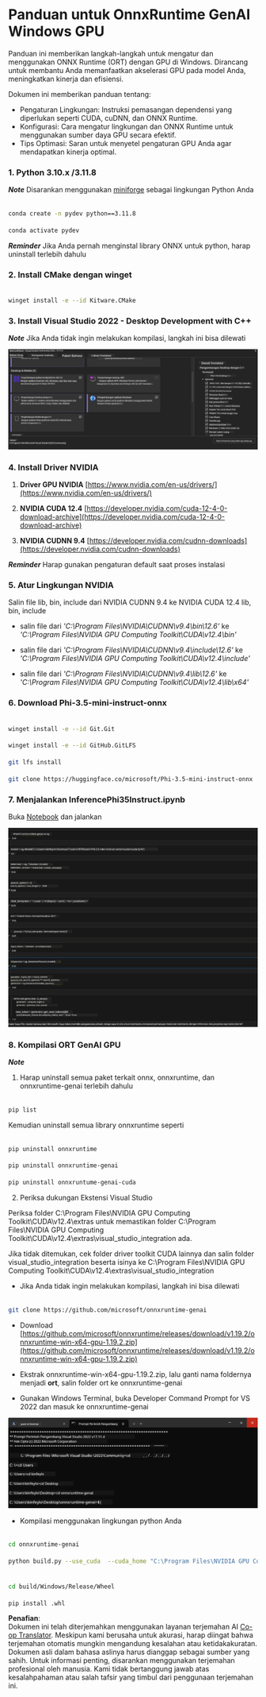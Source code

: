<!--
CO_OP_TRANSLATOR_METADATA:
{
  "original_hash": "b066fc29c1b2129df84e027cb75119ce",
  "translation_date": "2025-05-09T18:45:15+00:00",
  "source_file": "md/02.Application/01.TextAndChat/Phi3/ORTWindowGPUGuideline.md",
  "language_code": "id"
}
-->
# **Panduan untuk OnnxRuntime GenAI Windows GPU**

Panduan ini memberikan langkah-langkah untuk mengatur dan menggunakan ONNX Runtime (ORT) dengan GPU di Windows. Dirancang untuk membantu Anda memanfaatkan akselerasi GPU pada model Anda, meningkatkan kinerja dan efisiensi.

Dokumen ini memberikan panduan tentang:

- Pengaturan Lingkungan: Instruksi pemasangan dependensi yang diperlukan seperti CUDA, cuDNN, dan ONNX Runtime.
- Konfigurasi: Cara mengatur lingkungan dan ONNX Runtime untuk menggunakan sumber daya GPU secara efektif.
- Tips Optimasi: Saran untuk menyetel pengaturan GPU Anda agar mendapatkan kinerja optimal.

### **1. Python 3.10.x /3.11.8**

   ***Note*** Disarankan menggunakan [miniforge](https://github.com/conda-forge/miniforge/releases/latest/download/Miniforge3-Windows-x86_64.exe) sebagai lingkungan Python Anda

   ```bash

   conda create -n pydev python==3.11.8

   conda activate pydev

   ```

   ***Reminder*** Jika Anda pernah menginstal library ONNX untuk python, harap uninstall terlebih dahulu

### **2. Install CMake dengan winget**


   ```bash

   winget install -e --id Kitware.CMake

   ```

### **3. Install Visual Studio 2022 - Desktop Development with C++**

   ***Note*** Jika Anda tidak ingin melakukan kompilasi, langkah ini bisa dilewati

![CPP](../../../../../../translated_images/01.8964c1fa47e00dc36af710b967e72dd2f8a2be498e49c8d4c65c11ba105dedf8.id.png)


### **4. Install Driver NVIDIA**

1. **Driver GPU NVIDIA**  [https://www.nvidia.com/en-us/drivers/](https://www.nvidia.com/en-us/drivers/)

2. **NVIDIA CUDA 12.4** [https://developer.nvidia.com/cuda-12-4-0-download-archive](https://developer.nvidia.com/cuda-12-4-0-download-archive)

3. **NVIDIA CUDNN 9.4**  [https://developer.nvidia.com/cudnn-downloads](https://developer.nvidia.com/cudnn-downloads)

***Reminder*** Harap gunakan pengaturan default saat proses instalasi

### **5. Atur Lingkungan NVIDIA**

Salin file lib, bin, include dari NVIDIA CUDNN 9.4 ke NVIDIA CUDA 12.4 lib, bin, include

- salin file dari *'C:\Program Files\NVIDIA\CUDNN\v9.4\bin\12.6'* ke  *'C:\Program Files\NVIDIA GPU Computing Toolkit\CUDA\v12.4\bin'*

- salin file dari *'C:\Program Files\NVIDIA\CUDNN\v9.4\include\12.6'* ke  *'C:\Program Files\NVIDIA GPU Computing Toolkit\CUDA\v12.4\include'*

- salin file dari *'C:\Program Files\NVIDIA\CUDNN\v9.4\lib\12.6'* ke  *'C:\Program Files\NVIDIA GPU Computing Toolkit\CUDA\v12.4\lib\x64'*


### **6. Download Phi-3.5-mini-instruct-onnx**


   ```bash

   winget install -e --id Git.Git

   winget install -e --id GitHub.GitLFS

   git lfs install

   git clone https://huggingface.co/microsoft/Phi-3.5-mini-instruct-onnx

   ```

### **7. Menjalankan InferencePhi35Instruct.ipynb**

   Buka [Notebook](../../../../../../code/09.UpdateSamples/Aug/ortgpu-phi35-instruct.ipynb) dan jalankan


![RESULT](../../../../../../translated_images/02.be96d16e7b1007f1f3941f65561553e62ccbd49c962f3d4a9154b8326c033ec1.id.png)


### **8. Kompilasi ORT GenAI GPU**


   ***Note*** 
   
   1. Harap uninstall semua paket terkait onnx, onnxruntime, dan onnxruntime-genai terlebih dahulu

   
   ```bash

   pip list 
   
   ```

   Kemudian uninstall semua library onnxruntime seperti 


   ```bash

   pip uninstall onnxruntime

   pip uninstall onnxruntime-genai

   pip uninstall onnxruntume-genai-cuda
   
   ```

   2. Periksa dukungan Ekstensi Visual Studio 

   Periksa folder C:\Program Files\NVIDIA GPU Computing Toolkit\CUDA\v12.4\extras untuk memastikan folder C:\Program Files\NVIDIA GPU Computing Toolkit\CUDA\v12.4\extras\visual_studio_integration ada. 
   
   Jika tidak ditemukan, cek folder driver toolkit CUDA lainnya dan salin folder visual_studio_integration beserta isinya ke C:\Program Files\NVIDIA GPU Computing Toolkit\CUDA\v12.4\extras\visual_studio_integration




   - Jika Anda tidak ingin melakukan kompilasi, langkah ini bisa dilewati


   ```bash

   git clone https://github.com/microsoft/onnxruntime-genai

   ```

   - Download [https://github.com/microsoft/onnxruntime/releases/download/v1.19.2/onnxruntime-win-x64-gpu-1.19.2.zip](https://github.com/microsoft/onnxruntime/releases/download/v1.19.2/onnxruntime-win-x64-gpu-1.19.2.zip)

   - Ekstrak onnxruntime-win-x64-gpu-1.19.2.zip, lalu ganti nama foldernya menjadi **ort**, salin folder ort ke onnxruntime-genai

   - Gunakan Windows Terminal, buka Developer Command Prompt for VS 2022 dan masuk ke onnxruntime-genai 

![RESULT](../../../../../../translated_images/03.53bb08e3bde53edd1735c5546fb32b9b0bdba93d8241c5e6e3196d8bc01adbd7.id.png)

   - Kompilasi menggunakan lingkungan python Anda

   
   ```bash

   cd onnxruntime-genai

   python build.py --use_cuda  --cuda_home "C:\Program Files\NVIDIA GPU Computing Toolkit\CUDA\v12.4" --config Release
 

   cd build/Windows/Release/Wheel

   pip install .whl

   ```

**Penafian**:  
Dokumen ini telah diterjemahkan menggunakan layanan terjemahan AI [Co-op Translator](https://github.com/Azure/co-op-translator). Meskipun kami berusaha untuk akurasi, harap diingat bahwa terjemahan otomatis mungkin mengandung kesalahan atau ketidakakuratan. Dokumen asli dalam bahasa aslinya harus dianggap sebagai sumber yang sahih. Untuk informasi penting, disarankan menggunakan terjemahan profesional oleh manusia. Kami tidak bertanggung jawab atas kesalahpahaman atau salah tafsir yang timbul dari penggunaan terjemahan ini.